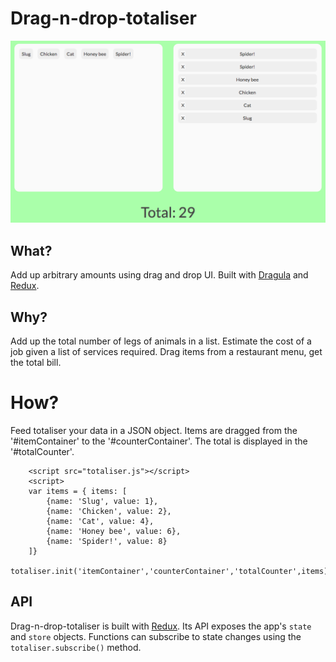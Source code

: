 # Drag-n-drop-totaliser

<img src="./assets/screengrab.png" alt="drag-n-drop-totaliser screen grab">

## What?
Add up arbitrary amounts using drag and drop UI. Built with [Dragula](https://github.com/bevacqua/dragula) and [Redux](https://github.com/reactjs/redux).

## Why?
Add up the total number of legs of animals in a list. Estimate the cost of a job given a list of services required. Drag items from a restaurant menu, get the total bill.

# How?

Feed totaliser your data in a JSON object. Items are dragged from the '#itemContainer' to the '#counterContainer'. The total is displayed in the '#totalCounter'. 

~~~
    <script src="totaliser.js"></script>
    <script>
    var items = { items: [
        {name: 'Slug', value: 1},
        {name: 'Chicken', value: 2},
        {name: 'Cat', value: 4},
        {name: 'Honey bee', value: 6},
        {name: 'Spider!', value: 8}
    ]}
    totaliser.init('itemContainer','counterContainer','totalCounter',items)
~~~

## API
Drag-n-drop-totaliser is built with [Redux](https://github.com/reactjs/redux). Its API exposes the app's `state` and `store` objects. Functions can subscribe to state changes using the `totaliser.subscribe()` method.